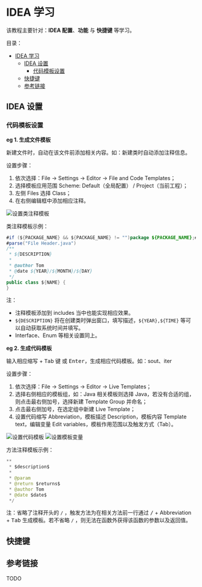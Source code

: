 # IDEA 学习

该教程主要针对：**IDEA 配置**、**功能** 与 **快捷键** 等学习。

目录：

- [IDEA 学习](#idea-学习)
  - [IDEA 设置](#idea-设置)
    - [代码模板设置](#代码模板设置)
  - [快捷键](#快捷键)
  - [参考链接](#参考链接)

## IDEA 设置

### 代码模板设置

**eg 1. 生成文件模板**

新建文件时，自动在该文件前添加相关内容。如：新建类时自动添加注释信息。

设置步骤：

1. 依次选择：File -> Settings -> Editor -> File and Code Templates；
2. 选择模板应用范围 Scheme: Default（全局配置） / Project（当前工程）；
3. 左侧 Files 选择 Class；
4. 在右侧编辑框中添加相应注释。

![设置类注释模板](https://i.loli.net/2021/01/03/amJZTQjBOE3nH8X.png)

类注释模板示例：

```java
#if (${PACKAGE_NAME} && ${PACKAGE_NAME} != "")package ${PACKAGE_NAME};#end
#parse("File Header.java")
/**
 * ${DESCRIPTION}
 *
 * @author Tom
 * @date ${YEAR}/${MONTH}/${DAY}
 */
public class ${NAME} {
}
```

注：

* 注释模板添加到 includes 当中也能实现相应效果。
* `${DESCRIPTION}` 将在创建类时弹出窗口，填写描述，`${YEAR},${TIME}` 等可以自动获取系统时间并填写。
* Interface、Enum 等相关设置同上。

**eg 2. 生成代码模板**

输入相应缩写 + <kbd>Tab</kbd> 键 或 <kbd>Enter</kbd>，生成相应代码模板。如：sout、iter

设置步骤：

1. 依次选择：File -> Settings -> Editor -> Live Templates；
2. 选择右侧相应的模板组，如：Java 相关模板则选择 Java，若没有合适的组，则点击最右侧加号，选择新建 Template Group 并命名；
3. 点击最右侧加号，在选定组中新建 Live Template；
4. 设置代码缩写 Abbreviation，模板描述 Description，模板内容 Template text，编辑变量 Edit variables，模板作用范围以及触发方式（Tab）。

![设置代码模板](https://i.loli.net/2021/01/03/lHhZa6Nq7vPF91V.png)
![设置模板变量](https://i.loli.net/2021/01/03/95yRadsDTeG7VCt.png)

方法注释模板示例：

```java
**
 * $description$
 *
 * @param 
 * @return $returns$
 * @author Tom
 * @date $date$
 */
```

注：省略了注释开头的 `/` ，触发方法为在相关方法前一行通过 <kbd>/</kbd> + Abbreviation + <kbd>Tab</kbd> 生成模板。若不省略 `/` ，则无法在函数外获得该函数的参数以及返回值。

## 快捷键

## 参考链接

TODO

<!-- 1. 修改编辑区背景颜色
   1. settings -> Editor -> Color Scheme -> General -> Text -> Default text -> background R199 G237 B204
   
1. 设置快捷键

2. 修改代码模板 todo -->
